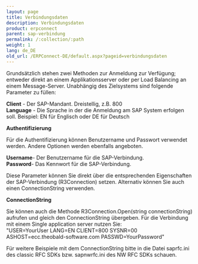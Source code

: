 ```yaml
---
layout: page
title: Verbindungsdaten
description: Verbindungsdaten
product: erpconnect
parent: sap-verbindung
permalink: /:collection/:path
weight: 1
lang: de_DE
old_url: /ERPConnect-DE/default.aspx?pageid=verbindungsdaten
---
```


Grundsätzlich stehen zwei Methoden zur Anmeldung zur Verfügung; entweder direkt an einem Applikationsserver oder per Load Balancing an einem Message-Server. Unabhängig des Zielsystems sind folgende Parameter zu füllen: 

**Client** - Der SAP-Mandant. Dreistellig, z.B. 800<br>
**Language** - Die Sprache in der die Anmeldung am SAP System erfolgen soll. Beispiel: EN für Englisch oder DE für Deutsch<br>

**Authentifizierung**

Für die Authentifizierung können Benutzername und Passwort verwendet werden. Andere Optionen werden ebenfalls angeboten. 

**Username**-	Der Benutzername für die SAP-Verbindung.<br>
**Password**-	Das Kennwort für die SAP-Verbindung.

Diese Parameter können Sie direkt über die entsprechenden Eigenschaften der SAP-Verbindung (R3Connection) setzen.
Alternativ können Sie auch einen ConnectionString verwenden. 

**ConnectionString**

Sie können auch die Methode R3Connection.Open(string connectionString) aufrufen und gleich den ConnectionString übergeben.
Für die Verbindung mit einem Single application server nutzen Sie:<br>
"USER=YourUser LANG=EN CLIENT=800 SYSNR=00 ASHOST=ecc.theobald-software.com PASSWD=YourPassword"

Für weitere Beispiele mit dem ConnectionString bitte in die Datei saprfc.ini des classic RFC SDKs bzw. 
sapnwrfc.ini des NW RFC SDKs schauen. 
